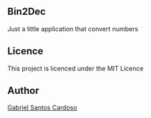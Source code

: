 ## Bin2Dec

Just a little application that convert numbers

## Licence

This project is licenced under the MIT Licence

## Author

[Gabriel Santos Cardoso](https://linkedin.com/in/eng-gabrielscardoso)

